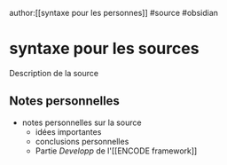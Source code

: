 author:[[syntaxe pour les personnes]]
#source #obsidian 
# syntaxe pour les sources
Description de la source


## Notes personnelles

 - notes personnelles sur la source
     - idées importantes 
     - conclusions personnelles
     - Partie _Developp_ de l'[[ENCODE framework]]

